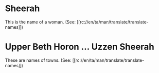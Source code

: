 # Sheerah

This is the name of a woman. (See: [[rc://en/ta/man/translate/translate-names]])

# Upper Beth Horon ... Uzzen Sheerah

These are names of towns. (See: [[rc://en/ta/man/translate/translate-names]])

